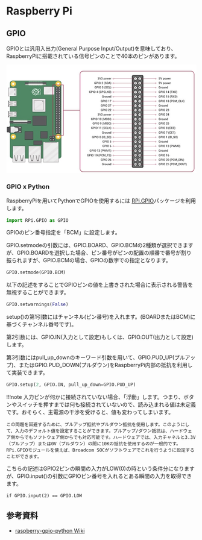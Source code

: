 # Raspberry Pi

## GPIO

GPIOとは汎用入出力(General Purpose Input/Output)を意味しており、RaspberryPiに搭載されている信号ピンのことで40本のピンがあります。

![](../../../images/prototype/prototype1/circuit/circuit_4.jpg#center)

### GPIO x Python 

RaspberryPiを用いてPythonでGPIOを使用するには
[RPi.GPIO](https://pypi.org/project/RPi.GPIO/)パッケージを利用します。

```python
import RPi.GPIO as GPIO
```

GPIOのピン番号指定を「BCM」に設定します。

GPIO.setmodeの引数には、GPIO.BOARD、GPIO.BCMの2種類が選択できますが、GPIO.BOARDを選択した場合、ピン番号がピンの配置の順番で番号が割り振られますが、GPIO.BCMの場合、GPIOの数字での指定となります。
```python
GPIO.setmode(GPIO.BCM)
```

以下の記述をすることでGPIOピンの値を上書きされた場合に表示される警告を無視することができます。
```python
GPIO.setwarnings(False)
```

setup()の第1引数にはチャンネル(ピン番号)を入れます。(BOARDまたはBCM)に基づくチャンネル番号です)。

第2引数には、GPIO.IN(入力として設定)もしくは、GPIO.OUT(出力として設定)します。

第3引数にはpull_up_downのキーワード引数を用いて、GPIO.PUD_UP(プルアップ)、またはGPIO.PUD_DOWN(プルダウン)をRaspberryPi内部の抵抗を利用して実装できます。

```python
GPIO.setup(2, GPIO.IN, pull_up_down=GPIO.PUD_UP)
```

!!!note
    入力ピンが何かに接続されていない場合、「浮動」します。つまり、ボタンやスイッチを押すまでは何も接続されていないので、読み込まれる値は未定義です。おそらく、主電源の干渉を受けると、値も変わってしまいます。

    この問題を回避するために、プルアップ抵抗やプルダウン抵抗を使用します。このようにして、入力のデフォルト値を設定することができます。プルアップ/ダウン抵抗は、ハードウェア側からでもソフトウェア側からでも対応可能です。ハードウェアでは、入力チャネルと3.3V（プルアップ）または0V（プルダウン）の間に10Kの抵抗を使用するのが一般的です。RPi.GPIOモジュールを使えば、Broadcom SOCがソフトウェアでこれを行うように設定することができます。


こちらの記述はGPIO2ピンの瞬間の入力がLOW(0)の時という条件分になりますが、GPIO.input()の引数にGPIOピン番号を入れるとある瞬間の入力を取得できます。
```
if GPIO.input(2) == GPIO.LOW
```


## 参考資料
- [raspberry-gpio-python Wiki](https://sourceforge.net/p/raspberry-gpio-python/wiki/BasicUsage/)


